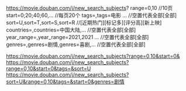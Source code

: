 https://movie.douban.com/j/new_search_subjects?
range=0,10 //10页
start=0;20;40;60,... //每页20个
tags=,tags=电影 ... //空置代表全部[全部]
sort=U,sort=T,sort=S,sort=R //[近期热门][标记多][评分高][新上映]
countries=,countries=中国大陆,... //空置代表全部[全部]
year_range=,year_range=2021,2021 ... //空置代表全部[全部]
genres=,genres=剧情,genres=喜剧,... //空置代表全部[全部]


https://movie.douban.com/j/new_search_subjects?range=0,10&start=0&
https://movie.douban.com/j/new_search_subjects?range=0,10&start=0&tags=&sort=U
https://movie.douban.com/j/new_search_subjects?sort=U&range=0,10&tags=&start=0&genres=剧情